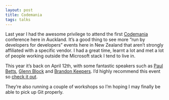 ```yaml
---
layout: post
title: Codemania
tags: talks
---
```


Last year I had the awesome privilege to attend the first [Codemania][codemania] conference here in Auckland. It’s a good thing to see more “run by developers for developers” events here in New Zealand that aren’t strongly affiliated with a specific vendor. I had a great time, learnt a lot and met a lot of people working outside the Microsoft stack I tend to live in.

This year it’s back on April 12th, with some fantastic speakers such as [Paul Betts][paul], [Glenn Block][glenn] and [Brandon Keepers][brandon]. I’d highly recommend this event so [check it out][codemania].

They’re also running a couple of workshops so I’m hoping I may finally be able to pick up Git properly.

[codemania]: http://codemania.co.nz
[paul]: http://paulbetts.org/
[glenn]: http://blogs.msdn.com/b/gblock/
[brandon]: http://opensoul.org/
